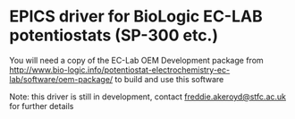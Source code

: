 # EPICS driver for BioLogic EC-LAB potentiostats (SP-300 etc.)

You will need a copy of the EC-Lab OEM Development package from http://www.bio-logic.info/potentiostat-electrochemistry-ec-lab/software/oem-package/ to build and use this software

Note: this driver is still in development, contact freddie.akeroyd@stfc.ac.uk for further details
